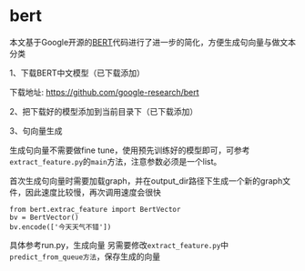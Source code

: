 # bert

本文基于Google开源的[BERT](https://github.com/google-research/bert)代码进行了进一步的简化，方便生成句向量与做文本分类

1、下载BERT中文模型（已下载添加） 

下载地址: https://github.com/google-research/bert

2、把下载好的模型添加到当前目录下（已下载添加）

3、句向量生成

生成句向量不需要做fine tune，使用预先训练好的模型即可，可参考`extract_feature.py`的`main`方法，注意参数必须是一个list。

首次生成句向量时需要加载graph，并在output_dir路径下生成一个新的graph文件，因此速度比较慢，再次调用速度会很快
```
from bert.extrac_feature import BertVector
bv = BertVector()
bv.encode(['今天天气不错'])
```
具体参考run.py，生成向量
另需要修改`extract_feature.py`中`predict_from_queue方法`，保存生成的向量
